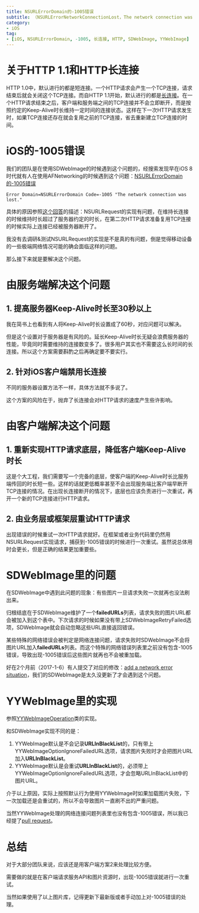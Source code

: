 ```yaml
---
title: NSURLErrorDomain的-1005错误
subtitle: （NSURLErrorNetworkConnectionLost，The network connection was lost）
category:
- iOS
tag:
- [iOS, NSURLErrorDomain, -1005, 长连接, HTTP, SDWebImage, YYWebImage]
---
```


# 关于HTTP 1.1和HTTP长连接

HTTP 1.0中，默认进行的都是短连接。一个HTTP请求会产生一个TCP连接，请求结束后就会关闭这个TCP连接。而自HTTP 1.1开始，默认进行的都是[长连接](https://zh.wikipedia.org/wiki/HTTP%E6%8C%81%E4%B9%85%E8%BF%9E%E6%8E%A5)。在一个HTTP请求结束之后，客户端和服务端之间的TCP连接并不会立即断开，而是按照约定的Keep-Alive时长维持一定时间的连接状态。这样在下一次HTTP请求发生时，如果TCP连接还存在就会复用之前的TCP连接，省去重新建立TCP连接的时间。

<!--more-->

# iOS的-1005错误

我们的团队是在使用SDWebImage的时候遇到这个问题的，经搜索发现早在iOS 8时代就有人在使用AFNetworking的时候遇到这个问题：[NSURLErrorDomain的-1005错误](http://stackoverflow.com/questions/25372318/error-domain-nsurlerrordomain-code-1005-the-network-connection-was-lost)

```objc
Error Domain=NSURLErrorDomain Code=-1005 "The network connection was lost."
```

具体的原因参照[这个回答](http://stackoverflow.com/a/25996971/2562905)的描述：NSURLRequest的实现有问题，在维持长连接的时候维持时长超过了服务器约定的时长，在第二次HTTP请求准备复用TCP连接的时候实际上连接已经被服务器断开了。

我没有去调研&测试NSURLRequest的实现是不是真的有问题，倒是觉得移动设备的一些极端网络情况可能的确会面临这样的问题。

那么接下来就是要解决这个问题。

# 由服务端解决这个问题

## 1. 提高服务器Keep-Alive时长至30秒以上

我在简书上也看到有人将Keep-Alive时长设置成了60秒，对应问题可以解决。

但是这个设置对于服务器是有风险的。延长Keep-Alive时长无疑会浪费服务器的性能，毕竟同时需要维持的连接数变多了。很多用户其实也不需要这么长时间的长连接。所以这个方案需要斟酌之后再确定要不要实行。

## 2. 针对iOS客户端禁用长连接

不同的服务器设置方法不一样，具体方法就不多说了。

这个方案的风险在于，抛弃了长连接会对HTTP请求的速度产生些许影响。

# 由客户端解决这个问题

## 1. 重新实现HTTP请求底层，降低客户端Keep-Alive时长

这是个大工程，我们需要写一个完备的底层，使客户端的Keep-Alive时长比服务端传回的时长短一些。这样的话就更低概率甚至不会出现服务端比客户端早断开TCP连接的情况。在出现长连接断开的情况下，底层也应该负责进行一次重试，再开一个新的TCP连接进行HTTP请求。

## 2. 由业务层或框架层重试HTTP请求

出现错误的时候重试一次HTTP请求就好。在框架或者业务代码里仍然用NSURLRequest实现请求，捕获到-1005错误的时候进行一次重试。虽然说总体用时会更长，但是正确的结果更加重要些。

# SDWebImage里的问题

在SDWebImage中遇到此问题的现象：有些图片一旦请求失败一次就再也没法刷出来。

归根结底在于SDWebImage维护了一个**failedURLs**列表，请求失败的图片URL都会被加入到这个表中。下次请求的时候如果没有带上SDWebImageRetryFailed选项，SDWebImage就会自动忽略这些URL直接返回错误。

某些特殊的网络错误会被判定是网络连接问题，请求失败时SDWebImage不会将图片URL加入**failedURLs**列表。而这个特殊的网络错误列表里之前没有包含-1005错误，导致出现-1005错误后这些图片就再也不会被重加载。

好在2个月前（2017-1-6）有人提交了对应的修改：[add a network error situation](https://github.com/rs/SDWebImage/commit/57502a9d1d3044a2c2f7969e5241619a697625fb)，我们的SDWebImage是太久没更新了才会遇到这个问题。

# YYWebImage里的实现

参照[YYWebImageOperation](https://github.com/ibireme/YYWebImage/blob/master/YYWebImage/YYWebImageOperation.m)类的实现。

和SDWebImage实现不同的是：

1. YYWebImage默认是不会记录**URLInBlackList**的，只有带上YYWebImageOptionIgnoreFailedURL选项，请求图片失败时才会把图片URL加入**URLInBlackList**。
2. YYWebImage默认是会重试**URLInBlackList**的，必须带上YYWebImageOptionIgnoreFailedURL选项，才会忽略URLInBlackList中的图片URL。

介于以上原因，实际上按照默认行为使用YYWebImage时如果加载图片失败，下一次加载还是会重试的，所以不会导致图片一直刷不出的严重问题。

当然YYWebImage处理的网络连接问题列表里也没有包含-1005错误，所以我已经提了[pull request](https://github.com/ibireme/YYWebImage/pull/172)。

# 总结

对于大部分团队来说，应该还是用客户端方案2来处理比较方便。

需要做的就是在客户端请求服务API和图片资源时，出现-1005错误就进行一次重试。

当然如果使用了以上图片库，记得更新下最新版或者手动加上对-1005错误的处理。
